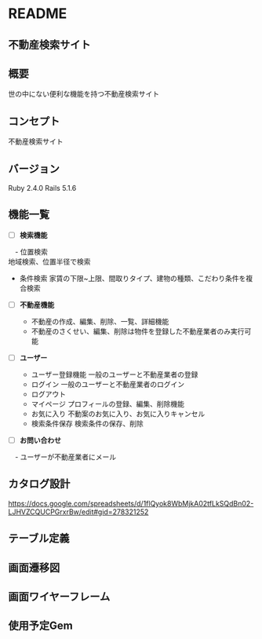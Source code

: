 # README
## 不動産検索サイト
## 概要
世の中にない便利な機能を持つ不動産検索サイト
## コンセプト
不動産検索サイト
## バージョン
Ruby 2.4.0 Rails 5.1.6
## 機能一覧

* [ ] **検索機能**

　- 位置検索 <br>
    地域検索、位置半径で検索
  - 条件検索
    家賃の下限~上限、間取りタイプ、建物の種類、こだわり条件を複合検索
  
* [ ] **不動産機能**

  - 不動産の作成、編集、削除、一覧、詳細機能
  - 不動産のさくせい、編集、削除は物件を登録した不動産業者のみ実行可能
  
* [ ] **ユーザー**

  - ユーザー登録機能
    一般のユーザーと不動産業者の登録
  - ログイン
    一般のユーザーと不動産業者のログイン
  - ログアウト
  - マイページ
    プロフィールの登録、編集、削除機能
  - お気に入り
    不動案のお気に入り、お気に入りキャンセル
  - 検索条件保存
    検索条件の保存、削除
  
* [ ] **お問い合わせ** 

　- ユーザーが不動産業者にメール
　
## カタログ設計
https://docs.google.com/spreadsheets/d/1flQyok8WbMjkA02tfLkSQdBn02-LJHVZCQUCPGrxrBw/edit#gid=278321252
## テーブル定義 

## 画面遷移図

## 画面ワイヤーフレーム

## 使用予定Gem